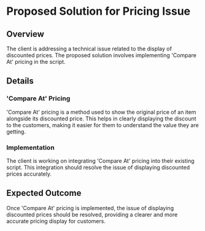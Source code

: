 # Proposed Solution for Pricing Issue

## Overview

The client is addressing a technical issue related to the display of discounted prices. The proposed solution involves implementing 'Compare At' pricing in the script.

## Details

### 'Compare At' Pricing

'Compare At' pricing is a method used to show the original price of an item alongside its discounted price. This helps in clearly displaying the discount to the customers, making it easier for them to understand the value they are getting.

### Implementation

The client is working on integrating 'Compare At' pricing into their existing script. This integration should resolve the issue of displaying discounted prices accurately.

## Expected Outcome

Once 'Compare At' pricing is implemented, the issue of displaying discounted prices should be resolved, providing a clearer and more accurate pricing display for customers.
